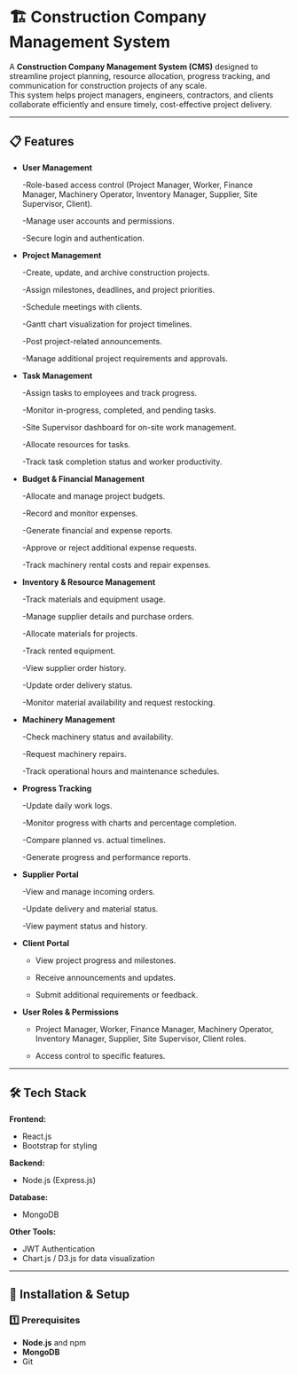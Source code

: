 # 🏗 Construction Company Management System

A **Construction Company Management System (CMS)** designed to streamline project planning, resource allocation, progress tracking, and communication for construction projects of any scale.  
This system helps project managers, engineers, contractors, and clients collaborate efficiently and ensure timely, cost-effective project delivery.

---

## 📋 Features

- **User Management**
  
  -Role-based access control (Project Manager,
   Worker, Finance Manager, Machinery Operator,
   Inventory Manager, Supplier, Site Supervisor, Client).
  
  -Manage user accounts and permissions.
  
  -Secure login and authentication.
  

- **Project Management**
  
  -Create, update, and archive construction projects.
  
  -Assign milestones, deadlines, and project priorities.
  
  -Schedule meetings with clients.
  
  -Gantt chart visualization for project timelines.
  
  -Post project-related announcements.
  
  -Manage additional project requirements and approvals.

- **Task Management**
  
  -Assign tasks to employees and track progress.
  
  -Monitor in-progress, completed, and pending tasks.
  
  -Site Supervisor dashboard for on-site work management.
  
  -Allocate resources for tasks.
  
  -Track task completion status and worker productivity.
  
- **Budget & Financial Management**
  
  -Allocate and manage project budgets.
  
  -Record and monitor expenses.
  
  -Generate financial and expense reports.
  
  -Approve or reject additional expense requests.
  
  -Track machinery rental costs and repair expenses.

- **Inventory & Resource Management**
  
  -Track materials and equipment usage.
  
  -Manage supplier details and purchase orders.
  
  -Allocate materials for projects.
  
  -Track rented equipment.
  
  -View supplier order history.
  
  -Update order delivery status.
  
  -Monitor material availability and request restocking.

- **Machinery Management**
  
  -Check machinery status and availability.
  
  -Request machinery repairs.
  
  -Track operational hours and maintenance schedules.

- **Progress Tracking**
  
  -Update daily work logs.
  
  -Monitor progress with charts and percentage completion.
  
  -Compare planned vs. actual timelines.
  
  -Generate progress and performance reports.

- **Supplier Portal**
  
  -View and manage incoming orders.
  
  -Update delivery and material status.
  
  -View payment status and history.

- **Client Portal**
  
  - View project progress and milestones.
  
  - Receive announcements and updates.
  
  - Submit additional requirements or feedback.

- **User Roles & Permissions**
  
  - Project Manager, Worker, Finance Manager,
    Machinery Operator, Inventory Manager, Supplier, Site Supervisor, Client roles.
    
  - Access control to specific features.

---

## 🛠 Tech Stack

**Frontend:**
- React.js 
- Bootstrap for styling

**Backend:**
- Node.js (Express.js) 

**Database:**
- MongoDB

**Other Tools:**
- JWT Authentication
- Chart.js / D3.js for data visualization

---

## 🚀 Installation & Setup

### 1️⃣ Prerequisites
- **Node.js** and npm
- **MongoDB** 
- Git

